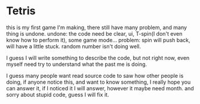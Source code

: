 # Tetris


this is my first game I'm making, there still have many problem, and many thing is undone.
undone:
the code need be clear, ui, T-spin(I don't even know how to perform it), some game mode...
problem:
spin will push back, will have a little stuck.
random number isn't doing well.

I guess I will write something to describe the code, but not right now, even myself need try to understand what the past me is doing.


I guess many people want read source code to saw how other people is doing, if anyone notice this, and want to know something, I really hope you can answer it, if I noticed it I will answer, however it maybe need month. and sorry about stupid code, guess I will fix it.
